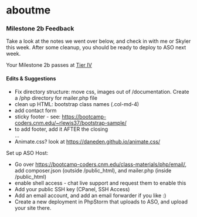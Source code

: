 # aboutme

### Milestone 2b Feedback
Take a look at the notes we went over below, and check in with me or Skyler this week. After some cleanup, you should be ready to deploy to ASO next week.

Your Milestone 2b passes at [Tier IV](https://bootcamp-coders.cnm.edu/projects/personal/rubric/)

#### Edits &amp; Suggestions
- Fix directory structure: move css, images out of /documentation. Create a /php directory for mailer.php file 
- clean up HTML: bootstrap class names (.col-md-4)
- add contact form
- sticky footer - see: https://bootcamp-coders.cnm.edu/~rlewis37/bootstrap-sample/
- to add footer, add it AFTER the closing <div class="sfooter-content">...</div>
- Animate.css? look at https://daneden.github.io/animate.css/

Set up ASO Host:
- Go over https://bootcamp-coders.cnm.edu/class-materials/php/email/, add composer.json (outside /public_html), and mailer.php (inside /public_html)
- enable shell access - chat live support and request them to enable this
- Add your public SSH key (CPanel, SSH Access)
- Add an email account, and add an email forwarder if you like :)
- Create a new deployment in PhpStorm that uploads to ASO, and upload your site there.
